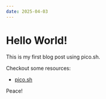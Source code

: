 ```yaml
---
date: 2025-04-03
---
```


# Hello World!

This is my first blog post using pico.sh.

Checkout some resources:
- [pico.sh](https://pico.sh)

Peace!
